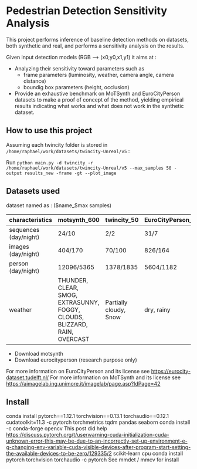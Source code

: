 
# Pedestrian Detection Sensitivity Analysis

This project performs inference of baseline detection methods on datasets, both synthetic and real, and performs a sensitivity analysis on the results.

Given input detection models (RGB --> (x0,y0,x1,y1) it aims at :
- Analyzing their sensitivity toward parameters such as 
  - frame parameters (luminosity, weather, camera angle, camera distance)
  - boundig box parameters (height, occlusion)
- Provide an exhaustive benchmark on MoTSynth and EuroCityPerson datasets to make a proof of concept of the method, yielding empirical results indicating what works and what does not work in the synthetic dataset.

## How to use this project

Assuming each twincity folder is stored in `/home/raphael/work/datasets/twincity-Unreal/v5` :


Run `python main.py -d twincity -r /home/raphael/work/datasets/twincity-Unreal/v5 --max_samples 50 -output results_new -frame -gt --plot_image`


## Datasets used 

dataset named as : ($name_$max samples)

| characteristics       | motsynth_600                                                              | twincity_50            | EuroCityPerson_30   |
|:----------------------|:--------------------------------------------------------------------------|:-----------------------|:--------------------|
| sequences (day/night) | 24/10                                                                     | 2/2                    | 31/7                |
| images (day/night)    | 404/170                                                                   | 70/100                 | 826/164             |
| person (day/night)    | 12096/5365                                                                | 1378/1835              | 5604/1182           |
| weather               | THUNDER, CLEAR, SMOG, EXTRASUNNY, FOGGY, CLOUDS, BLIZZARD, RAIN, OVERCAST | Partially cloudy, Snow | dry, rainy          |


- Download motsynth
- Download eurocityperson (research purpose only) 

For more information on EuroCityPerson and its license see https://eurocity-dataset.tudelft.nl/
For more information on MoTSynth and its license see https://aimagelab.ing.unimore.it/imagelab/page.asp?IdPage=42

## Install
conda install pytorch==1.12.1 torchvision==0.13.1 torchaudio==0.12.1 cudatoolkit=11.3 -c pytorch
torchmetrics
tqdm
pandas
seaborn
conda install -c conda-forge opencv
This post did help https://discuss.pytorch.org/t/userwarning-cuda-initialization-cuda-unknown-error-this-may-be-due-to-an-incorrectly-set-up-environment-e-g-changing-env-variable-cuda-visible-devices-after-program-start-setting-the-available-devices-to-be-zero/129335/2
scikit-learn
cpu conda install pytorch torchvision torchaudio -c pytorch
See mmdet / mmcv for install

